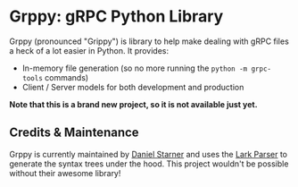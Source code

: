 # Grppy: gRPC Python Library
Grppy (pronounced "Grippy") is library to help make dealing with gRPC files a heck of a lot easier in Python. 
It provides:

* In-memory file generation (so no more running the `python -m grpc-tools` commands)
* Client / Server models for both development and production

**Note that this is a brand new project, so it is not available just yet.**

## Credits & Maintenance

Grppy is currently maintained by [Daniel Starner](https://www.danstarner.com) and uses the [Lark Parser](https://github.com/lark-parser/lark) to generate the syntax trees under the hood. This project wouldn't be possible without their awesome library!
